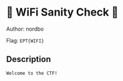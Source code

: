 # 👶 WiFi Sanity Check 👶
Author: nordbo

Flag: `EPT{WIFI}`
## Description
```
Welcome to the CTF!
```

